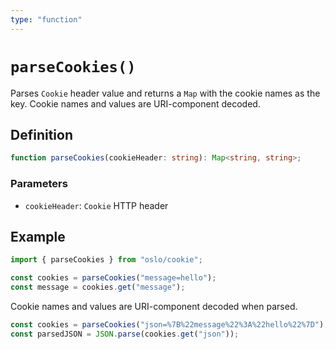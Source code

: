 ```yaml
---
type: "function"
---
```


# `parseCookies()`

Parses `Cookie` header value and returns a `Map` with the cookie names as the key. Cookie names and values are URI-component decoded.

## Definition

```ts
function parseCookies(cookieHeader: string): Map<string, string>;
```

### Parameters

- `cookieHeader`: `Cookie` HTTP header

## Example

```ts
import { parseCookies } from "oslo/cookie";

const cookies = parseCookies("message=hello");
const message = cookies.get("message");
```

Cookie names and values are URI-component decoded when parsed.

```ts
const cookies = parseCookies("json=%7B%22message%22%3A%22hello%22%7D");
const parsedJSON = JSON.parse(cookies.get("json"));
```

